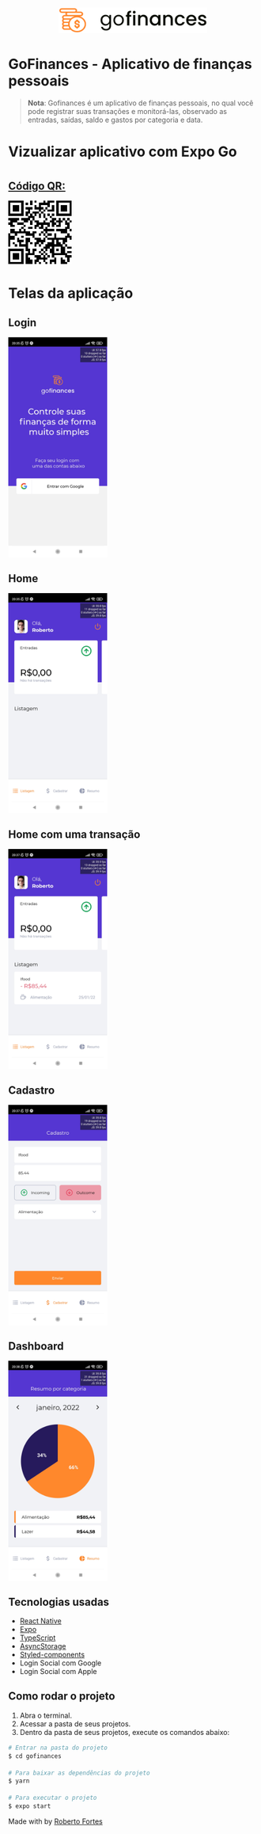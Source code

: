 <h1 align="center">
  <img alt="GoFinances" title="GoFinances" src=".github/assets/logo.svg" width="300px" />
</h1>

# GoFinances - Aplicativo de finanças pessoais

> **Nota**: Gofinances é um aplicativo de finanças pessoais, no qual você pode registrar suas transações e monitorá-las, observado as entradas, saídas, saldo e gastos por categoria e data.

# Vizualizar aplicativo com Expo Go

<h1 align="center">

## [Código QR:](https://expo.dev/@robertbernd/gofinances)

  <img alt="GoFinances" title="GoFinances" src=".github/assets/qrcode.png" width="128px" />
</h1>

# Telas da aplicação

## Login

<img style="width: 200px" align=center src=".github/assets/Screenshot_2022-01-25-20-35-36-703_host.exp.exponent.jpg" />
<br>

## Home

<img style="width: 200px" align=center src=".github/assets/Screenshot_2022-01-25-20-35-51-038_host.exp.exponent.jpg" />
<br>

## Home com uma transação

<img style="width: 200px" align=center src=".github/assets/Screenshot_2022-01-25-20-37-14-323_host.exp.exponent.jpg" />
<br>

## Cadastro

<img style="width: 200px" align=center src=".github/assets/Screenshot_2022-01-25-20-37-33-584_host.exp.exponent.jpg" />
<br>

## Dashboard

<img style="width: 200px" align=center src=".github/assets/Screenshot_2022-01-25-20-38-58-480_host.exp.exponent.jpg" />
<br>

## Tecnologias usadas

- [React Native](https://reactnative.dev/)
- [Expo](https://docs.expo.dev/)
- [TypeScript](https://www.typescriptlang.org/pt/)
- [AsyncStorage](https://styled-components.com/)
- [Styled-components](https://react-native-async-storage.github.io/async-storage/)
- Login Social com Google
- Login Social com Apple

## Como rodar o projeto

1. Abra o terminal.
2. Acessar a pasta de seus projetos.
3. Dentro da pasta de seus projetos, execute os comandos abaixo:

```bash
# Entrar na pasta do projeto
$ cd gofinances

# Para baixar as dependências do projeto
$ yarn

# Para executar o projeto
$ expo start

```

Made with by [Roberto Fortes](https://github.com/robertofortes23/)
